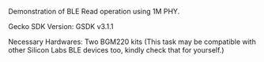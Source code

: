 Demonstration of BLE Read operation using 1M PHY.


Gecko SDK Version:
GSDK v3.1.1


Necessary Hardwares:
Two BGM220 kits (This task may be compatible with other Silicon Labs BLE devices too, kindly check that for yourself.)
